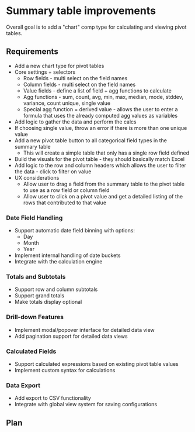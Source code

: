 # Summary table improvements

Overall goal is to add a "chart" comp type for calculating and viewing pivot tables.

## Requirements

- Add a new chart type for pivot tables
- Core settings + selectors
  - Row fields - multi select on the field names
  - Column fields - multi select on the field names
  - Value fields - define a list of field + agg functions to calculate
  - Agg functions - sum, count, avg, min, max, median, mode, stddev, variance, count unique, single value
  - Special agg function = derived value - allows the user to enter a formula that uses the already computed agg values as variables
- Add logic to gather the data and perform the calcs
- If choosing single value, throw an error if there is more than one unique value
- Add a new pivot table button to all categorical field types in the summary table
  - This will create a simple table that only has a single row field defined
- Build the visuals for the pivot table - they should basically match Excel
- Add logic to the row and column headers which allows the user to filter the data - click to filter on value
- UX considerations
  - Allow user to drag a field from the summary table to the pivot table to use as a row field or column field
  - Allow user to click on a pivot value and get a detailed listing of the rows that contributed to that value

### Date Field Handling

- Support automatic date field binning with options:
  - Day
  - Month
  - Year
- Implement internal handling of date buckets
- Integrate with the calculation engine

### Totals and Subtotals

- Support row and column subtotals
- Support grand totals
- Make totals display optional

### Drill-down Features

- Implement modal/popover interface for detailed data view
- Add pagination support for detailed data views

### Calculated Fields

- Support calculated expressions based on existing pivot table values
- Implement custom syntax for calculations

### Data Export

- Add export to CSV functionality
- Integrate with global view system for saving configurations

## Plan
